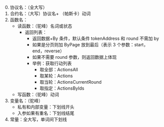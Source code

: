 0. 协议名：（全大写）
1. 合约名：（大写）协议名+ （帕斯卡）动词
2. 函数名：
   - 读函数：（驼峰）名词或状态
     - 返回列表：
       - 返回数据+By 条件，默认条件 tokenAddress 和 round 不需加 by
       - 如果是分页则加 ByPage 放到最后（表示 3 个参数：start，end，reverse）
       - 如果不需要 round 参数，则返回数据上体现
       - 举例：获取行动列表
         - 取全部：ActionsAll
         - 取某轮：Actions
         - 取当轮：ActionsCurrentRound
         - 取指定：ActionsByIds
   - 写函数：（驼峰）动词
3. 变量名：（驼峰）
   - 私有和内部变量：下划线开头
   - 入参如果有重名：下划线结尾
4. 常量：全大写，单词间下划线
